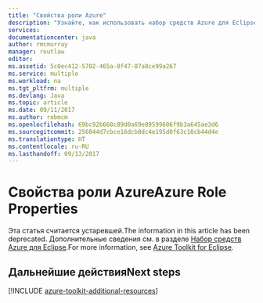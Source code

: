 ```yaml
---
title: "Свойства роли Azure"
description: "Узнайте, как использовать набор средств Azure для Eclipse для настройки роли Azure."
services: 
documentationcenter: java
author: rmcmurray
manager: routlaw
editor: 
ms.assetid: 5c0ec412-5702-465a-8f47-87a8ce99a267
ms.service: multiple
ms.workload: na
ms.tgt_pltfrm: multiple
ms.devlang: Java
ms.topic: article
ms.date: 09/11/2017
ms.author: robmcm
ms.openlocfilehash: 69bc92b668c89d0a69e89599606f9b3a645ae3d6
ms.sourcegitcommit: 256044d7cbce16dcb8dc4e195d0f63c10cb44d4e
ms.translationtype: HT
ms.contentlocale: ru-RU
ms.lasthandoff: 09/13/2017
---
```

# <a name="azure-role-properties"></a><span data-ttu-id="21598-103">Свойства роли Azure</span><span class="sxs-lookup"><span data-stu-id="21598-103">Azure Role Properties</span></span>

<span data-ttu-id="21598-104">Эта статья считается устаревшей.</span><span class="sxs-lookup"><span data-stu-id="21598-104">The information in this article has been deprecated.</span></span> <span data-ttu-id="21598-105">Дополнительные сведения см. в разделе [Набор средств Azure для Eclipse](azure-toolkit-for-eclipse.md).</span><span class="sxs-lookup"><span data-stu-id="21598-105">For more information, see [Azure Toolkit for Eclipse](azure-toolkit-for-eclipse.md).</span></span>

## <a name="next-steps"></a><span data-ttu-id="21598-106">Дальнейшие действия</span><span class="sxs-lookup"><span data-stu-id="21598-106">Next steps</span></span>

[!INCLUDE [azure-toolkit-additional-resources](../includes/azure-toolkit-additional-resources.md)]
